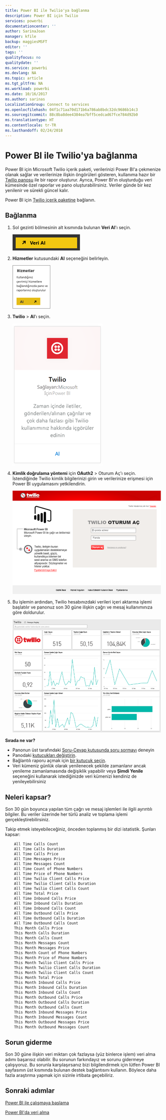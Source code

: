 ```yaml
---
title: Power BI ile Twilio'ya bağlanma
description: Power BI için Twilio
services: powerbi
documentationcenter: ''
author: SarinaJoan
manager: kfile
backup: maggiesMSFT
editor: ''
tags: ''
qualityfocus: no
qualitydate: ''
ms.service: powerbi
ms.devlang: NA
ms.topic: article
ms.tgt_pltfrm: NA
ms.workload: powerbi
ms.date: 10/16/2017
ms.author: sarinas
LocalizationGroup: Connect to services
ms.openlocfilehash: 04f1c71aa70d171b6a786ab8bdc32dc9686b14c3
ms.sourcegitcommit: 88c8ba8dee4384ea7bff5cedcad67fce784d92b0
ms.translationtype: HT
ms.contentlocale: tr-TR
ms.lasthandoff: 02/24/2018
---
```

# <a name="connect-to-twilio-with-power-bi"></a>Power BI ile Twilio'ya bağlanma
Power BI için Microsoft Twilio içerik paketi, verilerinizi Power BI'a çekmenize olanak sağlar ve verilerinize ilişkin öngörüleri gösteren, kullanıma hazır bir [Twilio panosu](https://powerbi.microsoft.com/integrations/twilio) ile bir rapor oluşturur. Ayrıca, Power BI'ın oluşturduğu veri kümesinde özel raporlar ve pano oluşturabilirsiniz. Veriler günde bir kez yenilenir ve sürekli güncel kalır.

Power BI için [Twilio içerik paketine](https://app.powerbi.com/getdata/services/twilio) bağlanın.

## <a name="how-to-connect"></a>Bağlanma
1. Sol gezinti bölmesinin alt kısmında bulunan **Veri Al**'ı seçin.
   
   ![](media/service-connect-to-twilio/pbi_getdata.png) 
2. **Hizmetler** kutusundaki **Al** seçeneğini belirleyin.
   
   ![](media/service-connect-to-twilio/pbi_getservices.png) 
3. **Twilio** \> **Al**'ı seçin.
   
   ![](media/service-connect-to-twilio/twilio.png)
4. **Kimlik doğrulama yöntemi** için **OAuth2** \> Oturum Aç'ı seçin. İstendiğinde Twilio kimlik bilgilerinizi girin ve verilerinize erişmesi için Power BI uygulamasını yetkilendirin.
   
   ![](media/service-connect-to-twilio/pbi_twilio_login.png)
5. Bu işlemin ardından, Twilio hesabınızdaki verileri içeri aktarma işlemi başlatılır ve panonuz son 30 güne ilişkin çağrı ve mesaj kullanımınıza göre doldurulur. 
   
   ![](media/service-connect-to-twilio/pbi_twilio_db.png)

**Sırada ne var?**

* Panonun üst tarafındaki [Soru-Cevap kutusunda soru sormayı](power-bi-q-and-a.md) deneyin
* Panodaki [kutucukları değiştirin](service-dashboard-edit-tile.md).
* Bağlantılı raporu açmak için [bir kutucuk seçin](service-dashboard-tiles.md).
* Veri kümeniz günlük olarak yenilenecek şekilde zamanlanır ancak yenileme zamanlamasında değişiklik yapabilir veya **Şimdi Yenile** seçeneğini kullanarak istediğinizde veri kümenizi kendiniz de yenileyebilirsiniz

## <a name="whats-included"></a>Neleri kapsar?
Son 30 gün boyunca yapılan tüm çağrı ve mesaj işlemleri ile ilgili ayrıntılı bilgiler. Bu veriler üzerinde her türlü analiz ve toplama işlemi gerçekleştirebilirsiniz.

Takip etmek isteyebileceğiniz, önceden toplanmış bir dizi istatistik. Şunları kapsar:

        All Time Calls Count  
        All Time Calls Duration  
        All Time Calls Price  
        All Time Messages Price  
        All Time Messages Count  
        All Time Count of Phone Numbers  
        All Time Price of Phone Numbers  
        All Time Twilio Client Calls Price  
        All Time Twilio Client Calls Duration  
        All Time Twilio Client Calls Count  
        All Time Total Price  
        All Time Inbound Calls Price  
        All Time Inbound Calls Duration  
        All Time Inbound Calls Count  
        All Time Outbound Calls Price  
        All Time Outbound Calls Duration  
        All Time Outbound Calls Count  
        This Month Calls Price  
        This Month Calls Duration  
        This Month Calls Count  
        This Month Messages Count  
        This Month Messages Price  
        This Month Count of Phone Numbers  
        This Month Price of Phone Numbers  
        This Month Twilio Client Calls Price  
        This Month Twilio Client Calls Duration  
        This Month Twilio Client Calls Count  
        This Month Total Price  
        This Month Inbound Calls Price  
        This Month Inbound Calls Duration  
        This Month Inbound Calls Count  
        This Month Outbound Calls Price  
        This Month Outbound Calls Duration  
        This Month Outbound Calls Count  
        This Month Inbound Messages Price  
        This Month Inbound Messages Count  
        This Month Outbound Messages Price  
        This Month Outbound Messages Count

## <a name="troubleshooting"></a>Sorun giderme
Son 30 güne ilişkin veri miktarı çok fazlaysa (yüz binlerce işlem) veri alma adımı başarısız olabilir. Bu sorunun farkındayız ve sorunu gidermeye çalışıyoruz. Bu sorunla karşılaşırsanız bizi bilgilendirmek için lütfen Power BI sayfasının üst kısmında bulunan destek bağlantısını kullanın. Böylece daha fazla araştırma yapmak için sizinle irtibata geçebiliriz.

## <a name="next-steps"></a>Sonraki adımlar
[Power BI ile çalışmaya başlama](service-get-started.md)

[Power BI'da veri alma](service-get-data.md)

